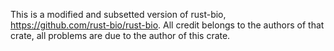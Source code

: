 This is a modified and subsetted version of rust-bio, https://github.com/rust-bio/rust-bio.
All credit belongs to the authors of that crate, all problems are due to the author of
this crate.
